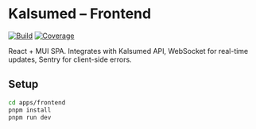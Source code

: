# Kalsumed – Frontend

[![Build](https://img.shields.io/github/actions/workflow/status/$GITHUB_USER/$REPO_NAME/frontend-ci.yml?branch=$BRANCH)](...)
[![Coverage](https://img.shields.io/codecov/c/github/$GITHUB_USER/$REPO_NAME?file=apps/frontend&branch=$BRANCH)](...)

React + MUI SPA.
Integrates with Kalsumed API, WebSocket for real-time updates, Sentry for client-side errors.

## Setup

```bash
cd apps/frontend
pnpm install
pnpm run dev
```
